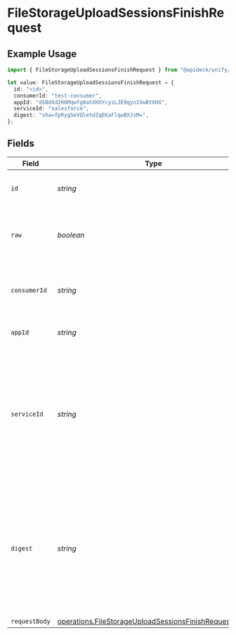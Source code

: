 # FileStorageUploadSessionsFinishRequest

## Example Usage

```typescript
import { FileStorageUploadSessionsFinishRequest } from "@apideck/unify/models/operations";

let value: FileStorageUploadSessionsFinishRequest = {
  id: "<id>",
  consumerId: "test-consumer",
  appId: "dSBdXd2H6Mqwfg0atXHXYcysLJE9qyn1VwBtXHX",
  serviceId: "salesforce",
  digest: "sha=fpRyg5eVQletdZqEKaFlqwBXJzM=",
};
```

## Fields

| Field                                                                                                                                                                                                             | Type                                                                                                                                                                                                              | Required                                                                                                                                                                                                          | Description                                                                                                                                                                                                       | Example                                                                                                                                                                                                           |
| ----------------------------------------------------------------------------------------------------------------------------------------------------------------------------------------------------------------- | ----------------------------------------------------------------------------------------------------------------------------------------------------------------------------------------------------------------- | ----------------------------------------------------------------------------------------------------------------------------------------------------------------------------------------------------------------- | ----------------------------------------------------------------------------------------------------------------------------------------------------------------------------------------------------------------- | ----------------------------------------------------------------------------------------------------------------------------------------------------------------------------------------------------------------- |
| `id`                                                                                                                                                                                                              | *string*                                                                                                                                                                                                          | :heavy_check_mark:                                                                                                                                                                                                | ID of the record you are acting upon.                                                                                                                                                                             |                                                                                                                                                                                                                   |
| `raw`                                                                                                                                                                                                             | *boolean*                                                                                                                                                                                                         | :heavy_minus_sign:                                                                                                                                                                                                | Include raw response. Mostly used for debugging purposes                                                                                                                                                          |                                                                                                                                                                                                                   |
| `consumerId`                                                                                                                                                                                                      | *string*                                                                                                                                                                                                          | :heavy_minus_sign:                                                                                                                                                                                                | ID of the consumer which you want to get or push data from                                                                                                                                                        | test-consumer                                                                                                                                                                                                     |
| `appId`                                                                                                                                                                                                           | *string*                                                                                                                                                                                                          | :heavy_minus_sign:                                                                                                                                                                                                | The ID of your Unify application                                                                                                                                                                                  | dSBdXd2H6Mqwfg0atXHXYcysLJE9qyn1VwBtXHX                                                                                                                                                                           |
| `serviceId`                                                                                                                                                                                                       | *string*                                                                                                                                                                                                          | :heavy_minus_sign:                                                                                                                                                                                                | Provide the service id you want to call (e.g., pipedrive). Only needed when a consumer has activated multiple integrations for a Unified API.                                                                     | salesforce                                                                                                                                                                                                        |
| `digest`                                                                                                                                                                                                          | *string*                                                                                                                                                                                                          | :heavy_minus_sign:                                                                                                                                                                                                | The RFC3230 message digest of the uploaded part. Only required for the Box connector. More information on the Box API docs [here](https://developer.box.com/reference/put-files-upload-sessions-id/#param-digest) | sha=fpRyg5eVQletdZqEKaFlqwBXJzM=                                                                                                                                                                                  |
| `requestBody`                                                                                                                                                                                                     | [operations.FileStorageUploadSessionsFinishRequestBody](../../models/operations/filestorageuploadsessionsfinishrequestbody.md)                                                                                    | :heavy_minus_sign:                                                                                                                                                                                                | N/A                                                                                                                                                                                                               |                                                                                                                                                                                                                   |